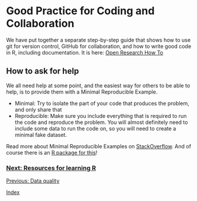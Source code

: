 # Good Practice for Coding and Collaboration

We have put together a separate step-by-step guide that shows how to use git for version control, GitHub for collaboration, and how to write good code in R, including documentation. It is here: [Open Research How To](https://github.com/AbdnCHDS/open-research-how-to/tree/main)

## How to ask for help

We all need help at some point, and the easiest way for others to be able to help, is to provide them with a Minimal Reproducible Example. 

- Minimal: Try to isolate the part of your code that produces the problem, and only share that
- Reproducible: Make sure you include everything that is required to run the code and reproduce the problem. You will almost definitely need to include some data to run the code on, so you will need to create a minimal fake dataset.

Read more about Minimal Reproducible Examples on [StackOverflow](https://stackoverflow.com/help/minimal-reproducible-example). And of course there is an [R package for this](https://reprex.tidyverse.org/articles/learn-reprex.html)! 

### [Next: Resources for learning R](learn-R.md)
[Previous: Data quality](data-quality.md)

[Index](index.md)
